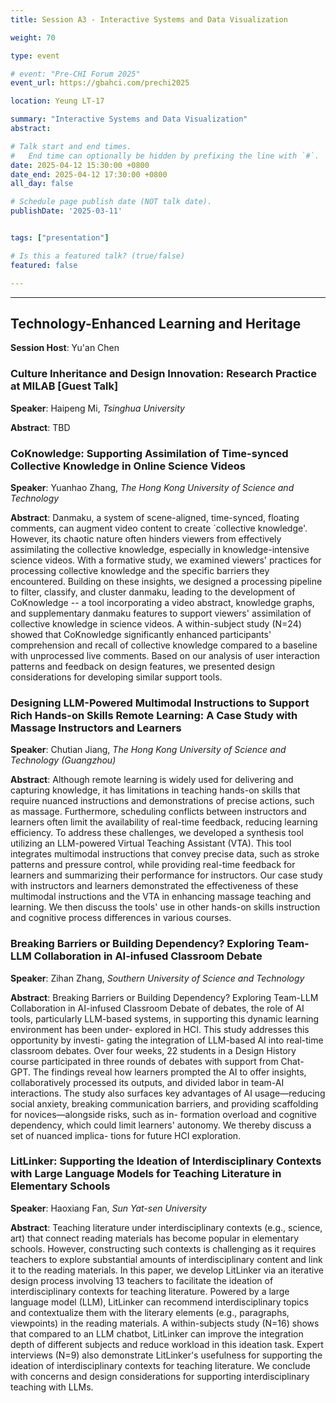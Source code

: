 ```yaml
---
title: Session A3 - Interactive Systems and Data Visualization

weight: 70

type: event

# event: "Pre-CHI Forum 2025"
event_url: https://gbahci.com/prechi2025

location: Yeung LT-17

summary: "Interactive Systems and Data Visualization"
abstract:

# Talk start and end times.
#   End time can optionally be hidden by prefixing the line with `#`.
date: 2025-04-12 15:30:00 +0800
date_end: 2025-04-12 17:30:00 +0800
all_day: false

# Schedule page publish date (NOT talk date).
publishDate: '2025-03-11'


tags: ["presentation"]

# Is this a featured talk? (true/false)
featured: false

---
```


<hr />

## Technology-Enhanced Learning and Heritage

​**​Session Host**​: Yu'an Chen

### Culture Inheritance and Design Innovation: Research Practice at MILAB [Guest Talk]

​**​Speaker​**​: Haipeng Mi, *Tsinghua University*

​**​Abstract​**​: TBD


### CoKnowledge: Supporting Assimilation of Time-synced Collective Knowledge in Online Science Videos

​**​Speaker​**​: Yuanhao Zhang, *The Hong Kong University of Science and Technology*

​**​Abstract​**​: Danmaku, a system of scene-aligned, time-synced, floating comments, can augment video content to create `collective knowledge'. However, its chaotic nature often hinders viewers from effectively assimilating the collective knowledge, especially in knowledge-intensive science videos. With a formative study, we examined viewers' practices for processing collective knowledge and the specific barriers they encountered. Building on these insights, we designed a processing pipeline to filter, classify, and cluster danmaku, leading to the development of CoKnowledge -- a tool incorporating a video abstract, knowledge graphs, and supplementary danmaku features to support viewers' assimilation of collective knowledge in science videos. A within-subject study (N=24) showed that CoKnowledge significantly enhanced participants' comprehension and recall of collective knowledge compared to a baseline with unprocessed live comments. Based on our analysis of user interaction patterns and feedback on design features, we presented design considerations for developing similar support tools.


### Designing LLM-Powered Multimodal Instructions to Support Rich Hands-on Skills Remote Learning: A Case Study with Massage Instructors and Learners

​**​Speaker​**​: Chutian Jiang, *The Hong Kong University of Science and Technology (Guangzhou)*

​**​Abstract​**​: Although remote learning is widely used for delivering and capturing knowledge, it has limitations in teaching hands-on skills that require nuanced instructions and demonstrations of precise actions, such as massage. Furthermore, scheduling conflicts between instructors and learners often limit the availability of real-time feedback, reducing learning efficiency. To address these challenges, we developed a synthesis tool utilizing an LLM-powered Virtual Teaching Assistant (VTA). This tool integrates multimodal instructions that convey precise data, such as stroke patterns and pressure control, while providing real-time feedback for learners and summarizing their performance for instructors. Our case study with instructors and learners demonstrated the effectiveness of these multimodal instructions and the VTA in enhancing massage teaching and learning. We then discuss the tools' use in other hands-on skills instruction and cognitive process differences in various courses.



### Breaking Barriers or Building Dependency? Exploring Team-LLM Collaboration in AI-infused Classroom Debate

​**​Speaker​**​: Zihan Zhang, *Southern University of Science and Technology*

​**​Abstract​**​: Breaking Barriers or Building Dependency? Exploring Team-LLM Collaboration in AI-infused Classroom Debate of debates, the role of AI tools, particularly LLM-based systems, in supporting this dynamic learning environment has been under- explored in HCI. This study addresses this opportunity by investi- gating the integration of LLM-based AI into real-time classroom debates. Over four weeks, 22 students in a Design History course participated in three rounds of debates with support from Chat- GPT. The findings reveal how learners prompted the AI to offer insights, collaboratively processed its outputs, and divided labor in team-AI interactions. The study also surfaces key advantages of AI usage—reducing social anxiety, breaking communication barriers, and providing scaffolding for novices—alongside risks, such as in- formation overload and cognitive dependency, which could limit learners' autonomy. We thereby discuss a set of nuanced implica- tions for future HCI exploration.


### LitLinker: Supporting the Ideation of Interdisciplinary Contexts with Large Language Models for Teaching Literature in Elementary Schools

​**​Speaker​**​: Haoxiang Fan, *Sun Yat-sen University*

​**​Abstract​**​: Teaching literature under interdisciplinary contexts (e.g., science, art) that connect reading materials has become popular in elementary schools. However, constructing such contexts is challenging as it requires teachers to explore substantial amounts of interdisciplinary content and link it to the reading materials. In this paper, we develop LitLinker via an iterative design process involving 13 teachers to facilitate the ideation of interdisciplinary contexts for teaching literature. Powered by a large language model (LLM), LitLinker can recommend interdisciplinary topics and contextualize them with the literary elements (e.g., paragraphs, viewpoints) in the reading materials. A within-subjects study (N=16) shows that compared to an LLM chatbot, LitLinker can improve the integration depth of different subjects and reduce workload in this ideation task. Expert interviews (N=9) also demonstrate LitLinker's usefulness for supporting the ideation of interdisciplinary contexts for teaching literature. We conclude with concerns and design considerations for supporting interdisciplinary teaching with LLMs.


